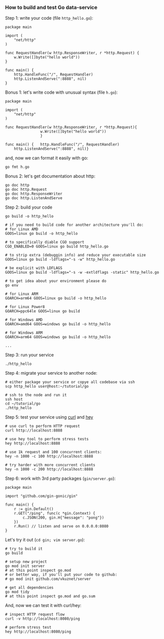 ### How to build and test Go data-service

Step 1: write your code (file `http_hello.go`):
```
package main

import (
	"net/http"
)

func RequestHandler(w http.ResponseWriter, r *http.Request) {
	w.Write([]byte("hello world"))
}

func main() {
	http.HandleFunc("/", RequestHandler)
	http.ListenAndServe(":8888", nil)
}
```

Bonus 1: let's write code with unusual syntax (file `h.go`):
```
package main

import (
	"net/http"
)

func RequestHandler(w http.ResponseWriter, r *http.Request){
                w.Write([]byte("hello world"))
                }

func main() {	http.HandleFunc("/", RequestHandler)
	http.ListenAndServe(":8888", nil)}
```
and, now we can format it easily with go:
```
go fmt h.go
```

Bonus 2: let's get documentation about http:
```
go doc http
go doc http.Request
go doc http.ResponseWriter
go doc http.ListenAndServe
```

Step 2: build your code
```
go build -o http_hello

# if you need to build code for another architecture you'll do:
# for Linux AMD
GOOS=linux go build -o http_hello

# to specifically diable CGO support
CGO_ENABLED=0 GOOS=linux go build http_hello.go

# to strip extra (debuggin info) and reduce your executable size
GOOS=linux go build -ldflags="-s -w" http_hello.go

# be explicit with LDFLAGS
GOOS=linux go build -ldflags="-s -w -extldflags -static" http_hello.go

# to get idea about your environment please do
go env

# for Linux ARM
GOARCH=arm64 GOOS=linux go build -o http_hello

# for Linux Power8
GOARCH=ppc64le GOOS=linux go build

# for Windows AMD
GOARCH=amd64 GOOS=windows go build -o http_hello

# for Windows ARM
GOARCH=arm64 GOOS=windows go build -o http_hello

...
```

Step 3: run your service
```
./http_hello
```

Step 4: migrate your service to another node:
```
# either package your service or copye all codebase via ssh
scp http_hello user@host:~/tutorial/go

# ssh to the node and run it
ssh host
cd ~/tutorial/go
./http_hello
```

Step 5: test your service using
[curl](https://curl.se/)
and
[hey](https://github.com/rakyll/hey)
```
# use curl to perform HTTP request
curl http://localhost:8888

# use hey tool to perform stress tests
hey http://localhost:8888

# use 1k request and 100 concurrent clients:
hey -n 1000 -c 100 http://localhost:8888

# try harder with more concurrent clients
hey -n 1000 -c 200 http://localhost:8888
```

Step 6: work with 3rd party packages (`gin/server.go`):
```
package main

import "github.com/gin-gonic/gin"

func main() {
	r := gin.Default()
	r.GET("/ping", func(c *gin.Context) {
		c.JSON(200, gin.H{"message": "pong"})
	})
	r.Run() // listen and serve on 0.0.0.0:8080
}
```
Let's try it out (`cd gin; vim server.go`):
```
# try to build it
go build

# setup new project
go mod init server
# at this point inspect go.mod
# or better way, if you'll put your code to github:
# go mod init github.com/vkuznet/server

# get all dependencies
go mod tidy
# at this point inspect go.mod and go.sum
```
And, now we can test it with curl/hey:
```
# inspect HTTP request flow
curl -v http://localhost:8080/ping

# perform stress test
hey http://localhost:8080/ping
```
